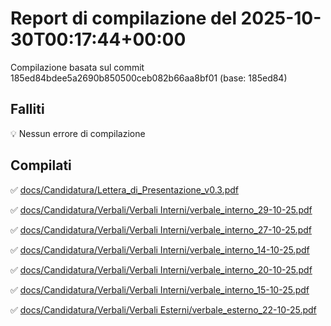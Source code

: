 # Report di compilazione del 2025-10-30T00:17:44+00:00

Compilazione basata sul commit 185ed84bdee5a2690b850500ceb082b66aa8bf01 (base: 185ed84)

## Falliti
💡 Nessun errore di compilazione

## Compilati
✅ [docs/Candidatura/Lettera_di_Presentazione_v0.3.pdf](docs/Candidatura/Lettera_di_Presentazione_v0.3.pdf)

✅ [docs/Candidatura/Verbali/Verbali Interni/verbale_interno_29-10-25.pdf](docs/Candidatura/Verbali/Verbali%20Interni/verbale_interno_29-10-25.pdf)

✅ [docs/Candidatura/Verbali/Verbali Interni/verbale_interno_27-10-25.pdf](docs/Candidatura/Verbali/Verbali%20Interni/verbale_interno_27-10-25.pdf)

✅ [docs/Candidatura/Verbali/Verbali Interni/verbale_interno_14-10-25.pdf](docs/Candidatura/Verbali/Verbali%20Interni/verbale_interno_14-10-25.pdf)

✅ [docs/Candidatura/Verbali/Verbali Interni/verbale_interno_20-10-25.pdf](docs/Candidatura/Verbali/Verbali%20Interni/verbale_interno_20-10-25.pdf)

✅ [docs/Candidatura/Verbali/Verbali Interni/verbale_interno_15-10-25.pdf](docs/Candidatura/Verbali/Verbali%20Interni/verbale_interno_15-10-25.pdf)

✅ [docs/Candidatura/Verbali/Verbali Esterni/verbale_esterno_22-10-25.pdf](docs/Candidatura/Verbali/Verbali%20Esterni/verbale_esterno_22-10-25.pdf)

